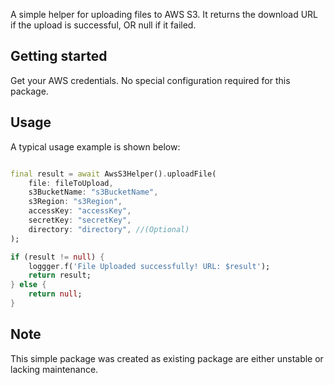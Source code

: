 <!--
This README describes the package. If you publish this package to pub.dev,
this README's contents appear on the landing page for your package.

For information about how to write a good package README, see the guide for
[writing package pages](https://dart.dev/tools/pub/writing-package-pages).

For general information about developing packages, see the Dart guide for
[creating packages](https://dart.dev/guides/libraries/create-packages)
and the Flutter guide for
[developing packages and plugins](https://flutter.dev/to/develop-packages).
-->

A simple helper for uploading files to AWS S3. It returns the download URL if the upload is successful, OR null if it failed.

## Getting started

Get your AWS credentials. No special configuration required for this package.

## Usage

A typical usage example is shown below:

```dart

final result = await AwsS3Helper().uploadFile(
    file: fileToUpload,
    s3BucketName: "s3BucketName",
    s3Region: "s3Region",
    accessKey: "accessKey",
    secretKey: "secretKey",
    directory: "directory", //(Optional)
);

if (result != null) {
    loggger.f('File Uploaded successfully! URL: $result');
    return result;
} else {
    return null;
}
```

## Note

This simple package was created as existing package are either unstable or lacking maintenance. 
